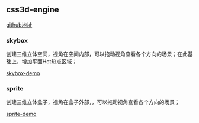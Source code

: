 ## css3d-engine

[github地址](https://github.com/shrekshrek/css3d-engine)

### skybox
创建三维立体空间，视角在空间内部，可以拖动视角查看各个方向的场景；在此基础上，增加平面Hot热点区域；

[skybox-demo](https://rengarxiao.com/elfin-demo/vr/css3d-engine/skybox.html)

### sprite
创建三维立体盒子，视角在盒子外部，，可以拖动视角查看各个方向的场景；

[sprite-demo](https://rengarxiao.com/elfin-demo/vr/css3d-engine/sprite.html)
